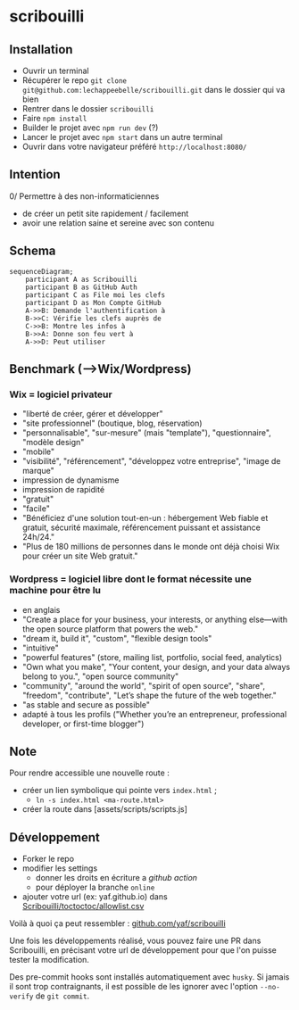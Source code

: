 # scribouilli

## Installation

- Ouvrir un terminal
- Récupérer le repo `git clone git@github.com:lechappeebelle/scribouilli.git` dans le dossier qui va bien
- Rentrer dans le dossier `scribouilli`
- Faire `npm install`
- Builder le projet avec `npm run dev` (?)
- Lancer le projet avec `npm start` dans un autre terminal
- Ouvrir dans votre navigateur préféré `http://localhost:8080/`

## Intention

0/
Permettre à des non-informaticiennes

- de créer un petit site rapidement / facilement
- avoir une relation saine et sereine avec son contenu

## Schema

```mermaid
sequenceDiagram;
    participant A as Scribouilli
    participant B as GitHub Auth
    participant C as File moi les clefs
    participant D as Mon Compte GitHub
    A->>B: Demande l'authentification à
    B->>C: Vérifie les clefs auprès de
    C->>B: Montre les infos à
    B->>A: Donne son feu vert à
    A->>D: Peut utiliser
```

## Benchmark (-->Wix/Wordpress)

### Wix = logiciel privateur

- "liberté de créer, gérer et développer"
- "site professionnel" (boutique, blog, réservation)
- "personnalisable", "sur-mesure" (mais "template"), "questionnaire", "modèle design"
- "mobile"
- "visibilité", "référencement", "développez votre entreprise", "image de marque"
- impression de dynamisme
- impression de rapidité
- "gratuit"
- "facile"
- "Bénéficiez d'une solution tout-en-un : hébergement Web fiable et gratuit, sécurité maximale, référencement puissant et assistance 24h/24."
- "Plus de 180 millions de personnes dans le monde ont déjà choisi Wix pour créer un site Web gratuit."

### Wordpress = logiciel libre dont le format nécessite une machine pour être lu

- en anglais
- "Create a place for your business, your interests, or anything else—with the open source platform that powers the web."
- "dream it, build it", "custom", "flexible design tools"
- "intuitive"
- "powerful features" (store, mailing list, portfolio, social feed, analytics)
- "Own what you make", "Your content, your design, and your data always belong to you.", "open source community"
- "community", "around the world", "spirit of open source", "share", "freedom", "contribute", "Let’s shape the future of the web together."
- "as stable and secure as possible"
- adapté à tous les profils ("Whether you’re an entrepreneur, professional developer, or first-time blogger")

## Note

Pour rendre accessible une nouvelle route :

- créer un lien symbolique qui pointe vers `index.html` ;
  - `ln -s index.html <ma-route.html>`
- créer la route dans [assets/scripts/scripts.js]

## Développement

- Forker le repo
- modifier les settings
  - donner les droits en écriture a _github action_
  - pour déployer la branche `online`
- ajouter votre url (ex: yaf.github.io) dans [Scribouilli/toctoctoc/allowlist.csv](https://github.com/Scribouilli/toctoctoc/blob/main/allowlist.csv)

Voilà à quoi ça peut ressembler : [github.com/yaf/scribouilli](https://github.com/yaf/scribouilli)

Une fois les développements réalisé, vous pouvez faire une PR dans Scribouilli, en précisant votre url de développement pour que l'on puisse tester la modification.

Des pre-commit hooks sont installés automatiquement avec `husky`. Si jamais il sont trop contraignants,
il est possible de les ignorer avec l'option `--no-verify` de `git commit`.